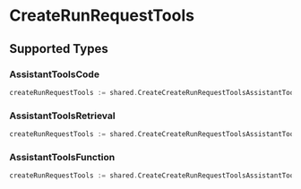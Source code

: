 # CreateRunRequestTools


## Supported Types

### AssistantToolsCode

```go
createRunRequestTools := shared.CreateCreateRunRequestToolsAssistantToolsCode(shared.AssistantToolsCode{/* values here */})
```

### AssistantToolsRetrieval

```go
createRunRequestTools := shared.CreateCreateRunRequestToolsAssistantToolsRetrieval(shared.AssistantToolsRetrieval{/* values here */})
```

### AssistantToolsFunction

```go
createRunRequestTools := shared.CreateCreateRunRequestToolsAssistantToolsFunction(shared.AssistantToolsFunction{/* values here */})
```


